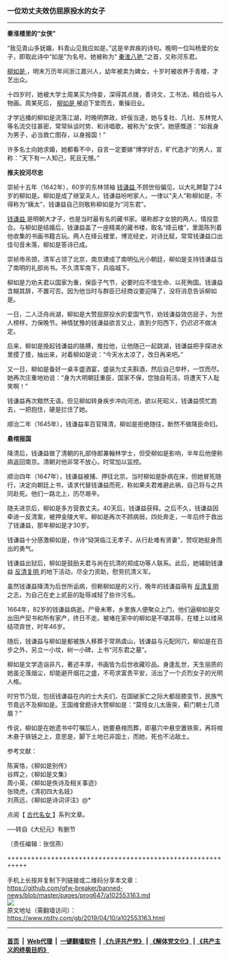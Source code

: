 ### 一位劝丈夫效仿屈原投水的女子
------------------------

<div class="post_content" itemprop="articleBody">
 <p>
  <strong>
   秦淮楼里的“女侠”
  </strong>
 </p>
 <p>
  “我见青山多妩媚，料青山见我应如是。”这是辛弃疾的诗句。晚明一位叫杨爱的女子，即取此诗中“如是”为名号。她被称为“
  <a href="https://www.ntdtv.com/gb/秦淮八艳.htm">
   秦淮八艳
  </a>
  ”之首，又称河东君。
 </p>
 <p>
  <a href="https://www.ntdtv.com/gb/柳如是.htm">
   柳如是
  </a>
  ，明末万历年间浙江嘉兴人，幼年被卖为婢女，十岁时被收养于青楼，才艺出众。
 </p>
 <p>
  十四岁时，她被大学士周某买为侍妾，深得其点拨，善诗文，工书法，精白绘与人物画。周某死后，
  <a href="https://www.ntdtv.com/gb/柳如是.htm">
   柳如是
  </a>
  被迫下堂而去，重操旧业。
 </p>
 <p>
  才学远播的柳如是流落江湖，时晚明弊政，奸佞当道，她与复社、几社、东林党人等名流交往甚密，常常纵谈时势、和诗唱歌，被称为“女侠”。她感慨道：“如我身为男子，必当救亡图存，以身报国！”
 </p>
 <p>
  许多名士向她求婚，她都看不中，自言一定要嫁“博学好古，旷代逸才”的男人，宣称：“天下有一人知己，死且无憾。”
 </p>
 <p>
  <strong>
   推夫投河尽忠
  </strong>
 </p>
 <p>
  崇祯十五年（1642年），60岁的东林领袖
  <a href="https://www.ntdtv.com/gb/钱谦益.htm">
   钱谦益
  </a>
  不顾世俗偏见，以大礼聘娶了24岁的柳如是。柳如是成了继室夫人，钱谦益吩咐家人，一律以“夫人”称柳如是，不得称为“姨太”，钱谦益自己则敬称柳如是为“河东君”。
 </p>
 <p>
  <a href="https://www.ntdtv.com/gb/钱谦益.htm">
   钱谦益
  </a>
  是明朝大才子，也是当时最有名的藏书家。堪称郎才女貌的两人，情投意合。与柳如是结婚后，钱谦益盖了一座精美的藏书楼，取名“绛云楼”，里面陈列着他收集的书画书籍古玩。两人在绛云楼里，博览经史，对诗比赋，常常钱谦益口出佳句音未落，柳如是答诗已成。
 </p>
 <p>
  崇祯帝吊颈，清军占领了北京，南京建成了南明弘光小朝廷，柳如是支持钱谦益当了南明的礼部尚书。不久清军南下，兵临城下。
 </p>
 <p>
  柳如是力劝夫君以国家为重，保臣子气节，必要时应不惜生命、以死殉国。钱谦益含糊其辞，不置可否。因为他当时与群臣已经商议要迎降了，没将消息告诉柳如是。
 </p>
 <p>
  一日，二人泛舟尚湖，柳如是大赞屈原投水的爱国气节，劝钱谦益效仿屈子，为世人榜样，力保晚节。神情犹豫的钱谦益欲言又止，直到夕阳西下，仍迟迟不做决定。
 </p>
 <p>
  后来，柳如是挽起钱谦益的胳膊，推拉他，让他随己一起跳湖，钱谦益把手探进水里摸了摸，抽出来，对着柳如是说：“今天水太凉了，改日再来吧。”
 </p>
 <p>
  又一日，柳如是备好一桌丰盛酒宴，盛装为丈夫斟酒，然后自己举杯，一饮而尽。她再次庄重地劝说：“身为大明朝廷重臣，国家不保，您独自苟活，将遭天下人耻笑啊！”
 </p>
 <p>
  钱谦益再次黯然无语。但见柳如转身疾步冲向河池，欲以死昭义，钱谦益慌忙跑去，一把抱住，硬是拦住了她。
 </p>
 <p>
  顺治二年（1645年），钱谦益率百官降清，柳如是拒绝随往，断然不做降臣命妇。
 </p>
 <p>
  <strong>
   悬棺报国
  </strong>
 </p>
 <p>
  降清后，钱谦益做了清朝的礼部侍郎兼翰林学士，但受柳如是影响，半年后他便称病返回南京。清朝对他非常不放心，时常加以监控。
 </p>
 <p>
  顺治四年（1647年），钱谦益被捕、押往北京。当时柳如是卧病在床，但她冒死随行，决定向朝廷上书，请求代替钱谦益而死，称如果夫君难避此祸，自己将与之共同赴死。他们一路北上，历尽艰辛。
 </p>
 <p>
  随夫进京后，柳如是多方营救丈夫。40天后，钱谦益获释。之后不久，钱谦益因牵进一反清案，被押金陵大牢。柳如是再次不顾病弱，四处奔走，一年后终于救出了钱谦益，那年柳如是才30岁。
 </p>
 <p>
  钱谦益十分感激柳如是，作诗“恸哭临江无孝子，从行赴难有贤妻”，赞叹她挺身而出的勇气。
 </p>
 <p>
  钱谦益出狱后，柳如是鼓励夫君与尚在抗清的郑成功等人联系。此后，她辅助钱谦益
  <a href="https://www.ntdtv.com/gb/反清复明.htm">
   反清复明
  </a>
  的地下活动，尽全力资助，慰劳抗清义军。
 </p>
 <p>
  虽然钱谦益降清为后世所诟病，但赖柳如是的义行，晚年的钱谦益萌有
  <a href="https://www.ntdtv.com/gb/反清复明.htm">
   反清复明
  </a>
  之志，为自己在史上贰臣的耻辱减轻了些许污名。
 </p>
 <p>
  1664年，82岁的钱谦益病逝。尸骨未寒，乡里族人便聚众上门，他们逼柳如是交出田产契书和所有家产，终日不走。被堵在家中的柳如是不堪其辱，在楼上以缕帛结项弃世，时年46岁。
 </p>
 <p>
  随后，钱谦益与柳如是都被族人移葬于常熟虞山，钱谦益与元配同穴，柳如是在百步之外，另立一小坟，树一小碑，上书“河东君之墓”。
 </p>
 <p>
  柳如是文学造诣非凡，著述丰厚，书画皆为后世收藏珍品。身逢乱世，天生丽质的她虽沦落烟尘，却能避开烟花之盛，不苟求富贵平安，活出了一个贞烈女子的光明人格。
 </p>
 <p>
  时穷节乃现，包括钱谦益在内的士大夫们，在国破家亡之际大都屈膝变节，民族气节竟远不及柳如是。王国维曾题诗大赞柳如是：“莫怪女儿太唐突，蓟门朝士几须眉？”
 </p>
 <p>
  传说，柳如是在她遗书中叮嘱后人，她要悬棺而葬，即墓穴中悬空置铁索，再将棺木悬于铁链之上，意思是，脚下土地已非国土，而她，死也不沾敌土。
 </p>
 <p>
  参考文献：
 </p>
 <p>
  陈寅恪，《柳如是别传》
  <br/>
  谷辉之，《柳如是文集》
  <br/>
  周小英，《柳如是佚诗及相关事迹》
  <br/>
  张晓虎，《清初四大名妓》
  <br/>
  刘燕远，《柳如是诗词评注》@*
 </p>
 <p>
  点阅【
  <a href="https://www.ntdtv.com/gb/古代名女.htm">
   古代名女
  </a>
  】系列文章。
 </p>
 <p>
  ──转自《大纪元》有删节
 </p>
 <p>
  （责任编辑：张信燕）
 </p>
 <div class="single_ad">
 </div>
</div>

+++++++++++++++++++++++++++++++++++++++++++++++++++++++++++<br/><br/>
手机上长按并复制下列链接或二维码分享本文章：<br/>
https://github.com/gfw-breaker/banned-news/blob/master/pages/prog647/a102553163.md <br/>
<a href='https://github.com/gfw-breaker/banned-news/blob/master/pages/prog647/a102553163.md'><img src='https://github.com/gfw-breaker/banned-news/blob/master/pages/prog647/a102553163.md.png'/></a> <br/>
原文地址（需翻墙访问）：https://www.ntdtv.com/gb/2019/04/10/a102553163.html


------------------------
#### [首页](https://github.com/gfw-breaker/banned-news/blob/master/README.md) &nbsp;|&nbsp; [Web代理](https://github.com/labour-camp/helloworld) &nbsp;|&nbsp; [一键翻墙软件](https://github.com/gfw-breaker/nogfw/blob/master/README.md) &nbsp;| [《九评共产党》](https://github.com/gfw-breaker/9ping.md/blob/master/README.md#九评之一评共产党是什么) | [《解体党文化》](https://github.com/gfw-breaker/jtdwh.md/blob/master/README.md) | [《共产主义的终极目的》](https://github.com/gfw-breaker/gczydzjmd.md/blob/master/README.md)

